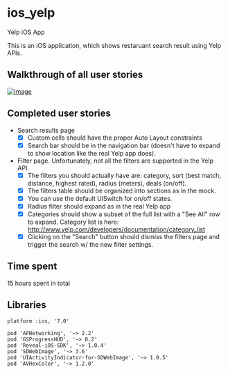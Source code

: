 ios_yelp
========

Yelp iOS App

This is an iOS application, which shows restaruant search result using Yelp APIs.

## Walkthrough of all user stories

[![image](https://raw.githubusercontent.com/wiki/stanleyhlng/ios_yelp/assets/ios_yelp.gif)](https://raw.githubusercontent.com/wiki/stanleyhlng/ios_yelp/assets/ios_yelp.gif)

## Completed user stories

  * Search results page
    * [x] Custom cells should have the proper Auto Layout constraints
    * [x] Search bar should be in the navigation bar (doesn't have to expand to show location like the real Yelp app does).
  * Filter page. Unfortunately, not all the filters are supported in the Yelp API.
    * [x] The filters you should actually have are: category, sort (best match, distance, highest rated), radius (meters), deals (on/off).
    * [x] The filters table should be organized into sections as in the mock.
    * [x] You can use the default UISwitch for on/off states. 
    * [x] Radius filter should expand as in the real Yelp app
    * [x] Categories should show a subset of the full list with a "See All" row to expand. Category list is here: http://www.yelp.com/developers/documentation/category_list
    * [x] Clicking on the "Search" button should dismiss the filters page and trigger the search w/ the new filter settings.

## Time spent
15 hours spent in total

## Libraries
```
platform :ios, '7.0'

pod 'AFNetworking', '~> 2.2'
pod 'GSProgressHUD', '~> 0.2'
pod 'Reveal-iOS-SDK', '~> 1.0.4'
pod 'SDWebImage', '~> 3.6'
pod 'UIActivityIndicator-for-SDWebImage', '~> 1.0.5'
pod 'AVHexColor', '~> 1.2.0'
```
